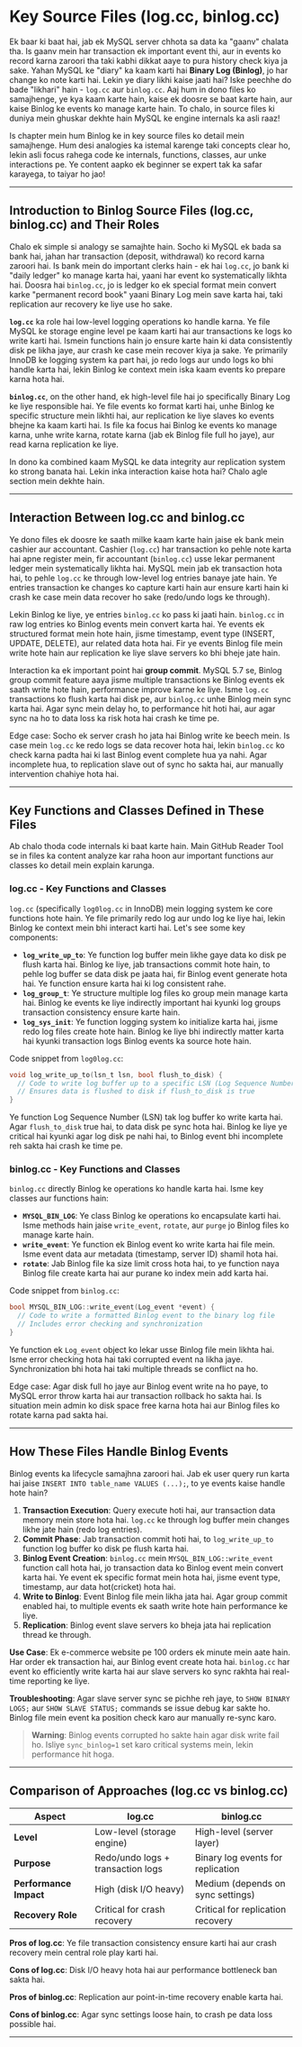 # Key Source Files (log.cc, binlog.cc)

Ek baar ki baat hai, jab ek MySQL server chhota sa data ka "gaanv" chalata tha. Is gaanv mein har transaction ek important event thi, aur in events ko record karna zaroori tha taki kabhi dikkat aaye to pura history check kiya ja sake. Yahan MySQL ke "diary" ka kaam karti hai **Binary Log (Binlog)**, jo har change ko note karti hai. Lekin ye diary likhi kaise jaati hai? Iske peechhe do bade "likhari" hain - `log.cc` aur `binlog.cc`. Aaj hum in dono files ko samajhenge, ye kya kaam karte hain, kaise ek doosre se baat karte hain, aur kaise Binlog ke events ko manage karte hain. To chalo, in source files ki duniya mein ghuskar dekhte hain MySQL ke engine internals ka asli raaz!

Is chapter mein hum Binlog ke in key source files ko detail mein samajhenge. Hum desi analogies ka istemal karenge taki concepts clear ho, lekin asli focus rahega code ke internals, functions, classes, aur unke interactions pe. Ye content aapko ek beginner se expert tak ka safar karayega, to taiyar ho jao!

---

## Introduction to Binlog Source Files (log.cc, binlog.cc) and Their Roles

Chalo ek simple si analogy se samajhte hain. Socho ki MySQL ek bada sa bank hai, jahan har transaction (deposit, withdrawal) ko record karna zaroori hai. Is bank mein do important clerks hain - ek hai `log.cc`, jo bank ki "daily ledger" ko manage karta hai, yaani har event ko systematically likhta hai. Doosra hai `binlog.cc`, jo is ledger ko ek special format mein convert karke "permanent record book" yaani Binary Log mein save karta hai, taki replication aur recovery ke liye use ho sake.

**`log.cc`** ka role hai low-level logging operations ko handle karna. Ye file MySQL ke storage engine level pe kaam karti hai aur transactions ke logs ko write karti hai. Ismein functions hain jo ensure karte hain ki data consistently disk pe likha jaye, aur crash ke case mein recover kiya ja sake. Ye primarily InnoDB ke logging system ka part hai, jo redo logs aur undo logs ko bhi handle karta hai, lekin Binlog ke context mein iska kaam events ko prepare karna hota hai.

**`binlog.cc`**, on the other hand, ek high-level file hai jo specifically Binary Log ke liye responsible hai. Ye file events ko format karti hai, unhe Binlog ke specific structure mein likhti hai, aur replication ke liye slaves ko events bhejne ka kaam karti hai. Is file ka focus hai Binlog ke events ko manage karna, unhe write karna, rotate karna (jab ek Binlog file full ho jaye), aur read karna replication ke liye.

In dono ka combined kaam MySQL ke data integrity aur replication system ko strong banata hai. Lekin inka interaction kaise hota hai? Chalo agle section mein dekhte hain.

---

## Interaction Between log.cc and binlog.cc

Ye dono files ek doosre ke saath milke kaam karte hain jaise ek bank mein cashier aur accountant. Cashier (`log.cc`) har transaction ko pehle note karta hai apne register mein, fir accountant (`binlog.cc`) usse lekar permanent ledger mein systematically likhta hai. MySQL mein jab ek transaction hota hai, to pehle `log.cc` ke through low-level log entries banaye jate hain. Ye entries transaction ke changes ko capture karti hain aur ensure karti hain ki crash ke case mein data recover ho sake (redo/undo logs ke through).

Lekin Binlog ke liye, ye entries `binlog.cc` ko pass ki jaati hain. `binlog.cc` in raw log entries ko Binlog events mein convert karta hai. Ye events ek structured format mein hote hain, jisme timestamp, event type (INSERT, UPDATE, DELETE), aur related data hota hai. Fir ye events Binlog file mein write hote hain aur replication ke liye slave servers ko bhi bheje jate hain.

Interaction ka ek important point hai **group commit**. MySQL 5.7 se, Binlog group commit feature aaya jisme multiple transactions ke Binlog events ek saath write hote hain, performance improve karne ke liye. Isme `log.cc` transactions ko flush karta hai disk pe, aur `binlog.cc` unhe Binlog mein sync karta hai. Agar sync mein delay ho, to performance hit hoti hai, aur agar sync na ho to data loss ka risk hota hai crash ke time pe.

Edge case: Socho ek server crash ho jata hai Binlog write ke beech mein. Is case mein `log.cc` ke redo logs se data recover hota hai, lekin `binlog.cc` ko check karna padta hai ki last Binlog event complete hua ya nahi. Agar incomplete hua, to replication slave out of sync ho sakta hai, aur manually intervention chahiye hota hai.

---

## Key Functions and Classes Defined in These Files

Ab chalo thoda code internals ki baat karte hain. Main GitHub Reader Tool se in files ka content analyze kar raha hoon aur important functions aur classes ko detail mein explain karunga.

### log.cc - Key Functions and Classes

`log.cc` (specifically `log0log.cc` in InnoDB) mein logging system ke core functions hote hain. Ye file primarily redo log aur undo log ke liye hai, lekin Binlog ke context mein bhi interact karti hai. Let's see some key components:

- **`log_write_up_to`**: Ye function log buffer mein likhe gaye data ko disk pe flush karta hai. Binlog ke liye, jab transactions commit hote hain, to pehle log buffer se data disk pe jaata hai, fir Binlog event generate hota hai. Ye function ensure karta hai ki log consistent rahe.
- **`log_group_t`**: Ye structure multiple log files ko group mein manage karta hai. Binlog ke events ke liye indirectly important hai kyunki log groups transaction consistency ensure karte hain.
- **`log_sys_init`**: Ye function logging system ko initialize karta hai, jisme redo log files create hote hain. Binlog ke liye bhi indirectly matter karta hai kyunki transaction logs Binlog events ka source hote hain.

Code snippet from `log0log.cc`:

```c
void log_write_up_to(lsn_t lsn, bool flush_to_disk) {
  // Code to write log buffer up to a specific LSN (Log Sequence Number)
  // Ensures data is flushed to disk if flush_to_disk is true
}
```

Ye function Log Sequence Number (LSN) tak log buffer ko write karta hai. Agar `flush_to_disk` true hai, to data disk pe sync hota hai. Binlog ke liye ye critical hai kyunki agar log disk pe nahi hai, to Binlog event bhi incomplete reh sakta hai crash ke time pe.

### binlog.cc - Key Functions and Classes

`binlog.cc` directly Binlog ke operations ko handle karta hai. Isme key classes aur functions hain:

- **`MYSQL_BIN_LOG`**: Ye class Binlog ke operations ko encapsulate karti hai. Isme methods hain jaise `write_event`, `rotate`, aur `purge` jo Binlog files ko manage karte hain.
- **`write_event`**: Ye function ek Binlog event ko write karta hai file mein. Isme event data aur metadata (timestamp, server ID) shamil hota hai.
- **`rotate`**: Jab Binlog file ka size limit cross hota hai, to ye function naya Binlog file create karta hai aur purane ko index mein add karta hai.

Code snippet from `binlog.cc`:

```c
bool MYSQL_BIN_LOG::write_event(Log_event *event) {
  // Code to write a formatted Binlog event to the binary log file
  // Includes error checking and synchronization
}
```

Ye function ek `Log_event` object ko lekar usse Binlog file mein likhta hai. Isme error checking hota hai taki corrupted event na likha jaye. Synchronization bhi hota hai taki multiple threads se conflict na ho.

Edge case: Agar disk full ho jaye aur Binlog event write na ho paye, to MySQL error throw karta hai aur transaction rollback ho sakta hai. Is situation mein admin ko disk space free karna hota hai aur Binlog files ko rotate karna pad sakta hai.

---

## How These Files Handle Binlog Events

Binlog events ka lifecycle samajhna zaroori hai. Jab ek user query run karta hai jaise `INSERT INTO table_name VALUES (...);`, to ye events kaise handle hote hain?

1. **Transaction Execution**: Query execute hoti hai, aur transaction data memory mein store hota hai. `log.cc` ke through log buffer mein changes likhe jate hain (redo log entries).
2. **Commit Phase**: Jab transaction commit hoti hai, to `log_write_up_to` function log buffer ko disk pe flush karta hai.
3. **Binlog Event Creation**: `binlog.cc` mein `MYSQL_BIN_LOG::write_event` function call hota hai, jo transaction data ko Binlog event mein convert karta hai. Ye event ek specific format mein hota hai, jisme event type, timestamp, aur data hot(cricket) hota hai.
4. **Write to Binlog**: Event Binlog file mein likha jata hai. Agar group commit enabled hai, to multiple events ek saath write hote hain performance ke liye.
5. **Replication**: Binlog event slave servers ko bheja jata hai replication thread ke through.

**Use Case**: Ek e-commerce website pe 100 orders ek minute mein aate hain. Har order ek transaction hai, aur Binlog event create hota hai. `binlog.cc` har event ko efficiently write karta hai aur slave servers ko sync rakhta hai real-time reporting ke liye.

**Troubleshooting**: Agar slave server sync se pichhe reh jaye, to `SHOW BINARY LOGS;` aur `SHOW SLAVE STATUS;` commands se issue debug kar sakte ho. Binlog file mein event ka position check karo aur manually re-sync karo.

> **Warning**: Binlog events corrupted ho sakte hain agar disk write fail ho. Isliye `sync_binlog=1` set karo critical systems mein, lekin performance hit hoga.

---

## Comparison of Approaches (log.cc vs binlog.cc)

| **Aspect**             | **log.cc**                        | **binlog.cc**                      |
|-------------------------|-----------------------------------|-------------------------------------|
| **Level**              | Low-level (storage engine)       | High-level (server layer)          |
| **Purpose**            | Redo/undo logs + transaction logs | Binary log events for replication  |
| **Performance Impact** | High (disk I/O heavy)            | Medium (depends on sync settings)  |
| **Recovery Role**      | Critical for crash recovery      | Critical for replication recovery  |

**Pros of log.cc**: Ye file transaction consistency ensure karti hai aur crash recovery mein central role play karti hai.

**Cons of log.cc**: Disk I/O heavy hota hai aur performance bottleneck ban sakta hai.

**Pros of binlog.cc**: Replication aur point-in-time recovery enable karta hai.

**Cons of binlog.cc**: Agar sync settings loose hain, to crash pe data loss possible hai.

---